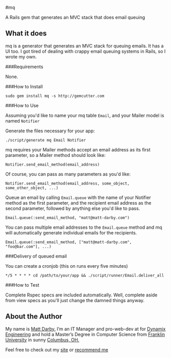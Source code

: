 #mq

A Rails gem that generates an MVC stack that does email queuing

What it does
------------
mq is a generator that generates an MVC stack for queuing emails. It has a UI too.
I got tired of dealing with crappy email queuing systems in Rails, so I wrote my own.

###Requirements

None.

###How to Install
<pre><code>sudo gem install mq -s http://gemcutter.com</code></pre>

###How to Use

Assuming you'd like to name your mq table `Email`, and your Mailer model is named `Notifier`

Generate the files necessary for your app:
<pre><code>./script/generate mq Email Notifier</code></pre>

mq requires your Mailer methods accept an email address as its first parameter, so a Mailer method should look like:
<pre><code>Notifier.send_email_method(email_address)</code></pre>

Of course, you can pass as many parameters as you'd like:
<pre><code>Notifier.send_email_method(email_address, some_object, some_other_object, ...)</code></pre>

Queue an email by calling `Email.queue` with the name of your Notifier method as the first parameter, and the recipient email address as the second parameter, followed by anything else you'd like to pass.
<pre><code>Email.queue(:send_email_method, "matt@matt-darby.com")</code></pre>

You can pass multiple email addresses to the `Email.queue` method and mq will automatically generate individual emails for the recipients.
<pre><code>Email.queue(:send_email_method, ["matt@matt-darby.com", "foo@bar.com"], ...)</code></pre>

###Delivery of queued email

You can create a cronjob (this on runs every five minutes)
<pre><code>*/5 * * * * cd /path/to/your/app && ./script/runner/Email.deliver_all</code></pre>

###How to Test

Complete Rspec specs are included automatically. Well, complete aside from view specs as you'll just change the damned things anyway.

About the Author
----------------
My name is [Matt Darby.](http://blog.matt-darby.com) I’m an IT Manager and pro-web-dev at for [Dynamix Engineering](http://dynamix-ltd.com) and hold a Master’s Degree in Computer Science from [Franklin University](http://www.franklin.edu) in sunny [Columbus, OH.](http://en.wikipedia.org/wiki/Columbus,_Ohio)

Feel free to check out my [site](http://matt-darby.com) or [recommend me](http://www.workingwithrails.com/person/10908-matt-darby)
